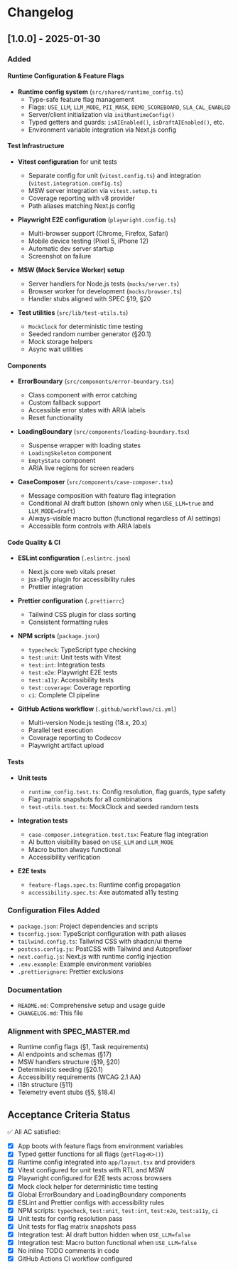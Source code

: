 # Changelog

## [1.0.0] - 2025-01-30

### Added

#### Runtime Configuration & Feature Flags
- **Runtime config system** (`src/shared/runtime_config.ts`)
  - Type-safe feature flag management
  - Flags: `USE_LLM`, `LLM_MODE`, `PII_MASK`, `DEMO_SCOREBOARD`, `SLA_CAL_ENABLED`
  - Server/client initialization via `initRuntimeConfig()`
  - Typed getters and guards: `isAIEnabled()`, `isDraftAIEnabled()`, etc.
  - Environment variable integration via Next.js config

#### Test Infrastructure
- **Vitest configuration** for unit tests
  - Separate config for unit (`vitest.config.ts`) and integration (`vitest.integration.config.ts`)
  - MSW server integration via `vitest.setup.ts`
  - Coverage reporting with v8 provider
  - Path aliases matching Next.js config

- **Playwright E2E configuration** (`playwright.config.ts`)
  - Multi-browser support (Chrome, Firefox, Safari)
  - Mobile device testing (Pixel 5, iPhone 12)
  - Automatic dev server startup
  - Screenshot on failure

- **MSW (Mock Service Worker) setup**
  - Server handlers for Node.js tests (`mocks/server.ts`)
  - Browser worker for development (`mocks/browser.ts`)
  - Handler stubs aligned with SPEC §19, §20

- **Test utilities** (`src/lib/test-utils.ts`)
  - `MockClock` for deterministic time testing
  - Seeded random number generator (§20.1)
  - Mock storage helpers
  - Async wait utilities

#### Components
- **ErrorBoundary** (`src/components/error-boundary.tsx`)
  - Class component with error catching
  - Custom fallback support
  - Accessible error states with ARIA labels
  - Reset functionality

- **LoadingBoundary** (`src/components/loading-boundary.tsx`)
  - Suspense wrapper with loading states
  - `LoadingSkeleton` component
  - `EmptyState` component
  - ARIA live regions for screen readers

- **CaseComposer** (`src/components/case-composer.tsx`)
  - Message composition with feature flag integration
  - Conditional AI draft button (shown only when `USE_LLM=true` and `LLM_MODE=draft`)
  - Always-visible macro button (functional regardless of AI settings)
  - Accessible form controls with ARIA labels

#### Code Quality & CI
- **ESLint configuration** (`.eslintrc.json`)
  - Next.js core web vitals preset
  - jsx-a11y plugin for accessibility rules
  - Prettier integration

- **Prettier configuration** (`.prettierrc`)
  - Tailwind CSS plugin for class sorting
  - Consistent formatting rules

- **NPM scripts** (`package.json`)
  - `typecheck`: TypeScript type checking
  - `test:unit`: Unit tests with Vitest
  - `test:int`: Integration tests
  - `test:e2e`: Playwright E2E tests
  - `test:a11y`: Accessibility tests
  - `test:coverage`: Coverage reporting
  - `ci`: Complete CI pipeline

- **GitHub Actions workflow** (`.github/workflows/ci.yml`)
  - Multi-version Node.js testing (18.x, 20.x)
  - Parallel test execution
  - Coverage reporting to Codecov
  - Playwright artifact upload

#### Tests
- **Unit tests**
  - `runtime_config.test.ts`: Config resolution, flag guards, type safety
  - Flag matrix snapshots for all combinations
  - `test-utils.test.ts`: MockClock and seeded random tests

- **Integration tests**
  - `case-composer.integration.test.tsx`: Feature flag integration
  - AI button visibility based on `USE_LLM` and `LLM_MODE`
  - Macro button always functional
  - Accessibility verification

- **E2E tests**
  - `feature-flags.spec.ts`: Runtime config propagation
  - `accessibility.spec.ts`: Axe automated a11y testing

### Configuration Files Added
- `package.json`: Project dependencies and scripts
- `tsconfig.json`: TypeScript configuration with path aliases
- `tailwind.config.ts`: Tailwind CSS with shadcn/ui theme
- `postcss.config.js`: PostCSS with Tailwind and Autoprefixer
- `next.config.js`: Next.js with runtime config injection
- `.env.example`: Example environment variables
- `.prettierignore`: Prettier exclusions

### Documentation
- `README.md`: Comprehensive setup and usage guide
- `CHANGELOG.md`: This file

### Alignment with SPEC_MASTER.md
- Runtime config flags (§1, Task requirements)
- AI endpoints and schemas (§17)
- MSW handlers structure (§19, §20)
- Deterministic seeding (§20.1)
- Accessibility requirements (WCAG 2.1 AA)
- i18n structure (§11)
- Telemetry event stubs (§5, §18.4)

## Acceptance Criteria Status

✅ All AC satisfied:

- [x] App boots with feature flags from environment variables
- [x] Typed getter functions for all flags (`getFlag<K>()`)
- [x] Runtime config integrated into `app/layout.tsx` and providers
- [x] Vitest configured for unit tests with RTL and MSW
- [x] Playwright configured for E2E tests across browsers
- [x] Mock clock helper for deterministic time testing
- [x] Global ErrorBoundary and LoadingBoundary components
- [x] ESLint and Prettier configs with accessibility rules
- [x] NPM scripts: `typecheck`, `test:unit`, `test:int`, `test:e2e`, `test:a11y`, `ci`
- [x] Unit tests for config resolution pass
- [x] Unit tests for flag matrix snapshots pass
- [x] Integration test: AI draft button hidden when `USE_LLM=false`
- [x] Integration test: Macro button functional when `USE_LLM=false`
- [x] No inline TODO comments in code
- [x] GitHub Actions CI workflow configured